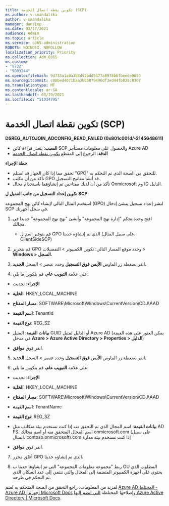 ```yaml
---
title: تكوين نقطة اتصال الخدمة (SCP)
ms.author: v-smandalika
author: v-smandalika
manager: dansimp
ms.date: 03/17/2021
audience: Admin
ms.topic: article
ms.service: o365-administration
ROBOTS: NOINDEX, NOFOLLOW
localization_priority: Priority
ms.collection: Adm_O365
ms.custom:
- "9732"
- "9003244"
ms.openlocfilehash: 9d733a1a0a3b8d92bdd5477a8978b6fbeede9653
ms.sourcegitcommit: c08bed4071baa3bb5879496df3ed44fb828c8367
ms.translationtype: MT
ms.contentlocale: ar-SA
ms.lasthandoff: 03/19/2021
ms.locfileid: "51034795"
---
```

# <a name="configure-service-connection-point-scp"></a>تكوين نقطة اتصال الخدمة (SCP)

**DSREG_AUTOJOIN_ADCONFIG_READ_FAILED (0x801c001d/-2145648611)**

- **السبب**: يتعذر قراءة كائن SCP والحصول على معلومات مستأجر Azure AD
- **الدقة**: الرجوع إلى المقطع [تكوين نقطة اتصال الخدمة](https://docs.microsoft.com/azure/active-directory/devices/hybrid-azuread-join-federated-domains#configure-hybrid-azure-ad-join)


**خطة الإجراء**

- تحقق مما إذا كان الجهاز قد استلم "GPO" للتحقق من الصحة الذي تم التحكم به.
- تأكد من أن مكتب GPO قد أنشأ مفاتيح التسجيل.
- تأكد من أن لديك مفتاحين تم إنشاؤهما باستخدام مجال Onmicrosoft وم ID الدليل.

**تكوين إعداد التسجيل من جانب العميل ل SCP**

استخدم المثال التالي لإنشاء كائن نهج المجموعة (GPO) لنشر إعداد تسجيل ينشئ إدخال SCP في سجل أجهزتك.

1. افتح وحدة تحكم "إدارة نهج المجموعة" وأنشئ "نهج نهج المجموعة" جديدا في مجالك.
     - قم بتوفير اسم ل GPO الذي تم إنشاؤه حديثا (على سبيل المثال، ClientSideSCP)

2. قم بتحرير GPO وحدد موقع المسار التالي: تكوين الكمبيوتر > التفضيلات > **Windows > السجل.**

3. انقر بضغطة زر الماوس **الأيمن فوق التسجيل** وحدد عنصر > السجل **الجديد.**

4. على علامة **التبويب عام،** قم بتكوين ما يلي:
  
- **الإجراء**: تحديث
    
- **الخلية**: HKEY_LOCAL_MACHINE
    
- **مسار المفتاح**: SOFTWARE\Microsoft\Windows\CurrentVersion\CDJ\AAD
    
- **اسم القيمة**: TenantId
    
- **نوع القيمة**: REG_SZ
    
- **بيانات القيمة**: المثيل GUID أو الدليل لمثيل Azure AD (يمكن العثور على هذه القيمة في مدخل **Azure > Azure Active Directory > Properties > الدليل**)
 
- انقر فوق **موافق**.
 
5. انقر بضغطة زر الماوس **الأيمن فوق التسجيل** وحدد عنصر > السجل **الجديد.**

6. على علامة **التبويب عام،** قم بتكوين ما يلي:
  
- **الإجراء**: تحديث
    
- **الخلية**: HKEY_LOCAL_MACHINE
    
- **مسار المفتاح**: SOFTWARE\Microsoft\Windows\CurrentVersion\CDJ\AAD
    
- **اسم القيمة**: TenantName
    
- **نوع القيمة**: REG_SZ
    
- **بيانات القيمة**: اسم المجال الذي تم التحقق منه إذا كنت تستخدم بيئة متكاتف مثل AD FS. اسم المجال المتحقق منه أو اسم مجالك onmicrosoft.com (على سبيل المثال، contoso.onmicrosoft).com إذا كنت تستخدم بيئة مدارة

- انقر فوق **موافق**.

7. أغلق محرر GPO الذي تم إنشاؤه حديثا.

8. ربط "مجموعة معلومات المجموعة" التي تم إنشاؤها حديثا ب OU المطلوب الذي يحتوي على أجهزة الكمبيوتر المنضمة إلى المجال والتي تنتمي إلى عدد السكان الذي تم التحكم في طرحه.

لمزيد من المعلومات، راجع التحقق من الصحة المتحكم به لضم [Azure AD المختلط - Azure AD | أجهزة Microsoft Docs](https://docs.microsoft.com/azure/active-directory/devices/hybrid-azuread-join-control) وإصلاحها المختلطة  [التي انضم إليها Azure Active Directory | Microsoft Docs](https://docs.microsoft.com/azure/active-directory/devices/troubleshoot-hybrid-join-windows-current).









